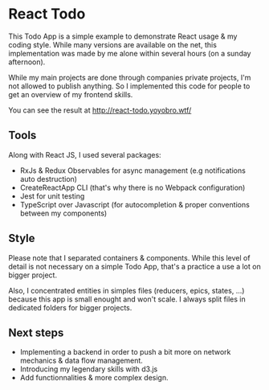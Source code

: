 # React Todo

This Todo App is a simple example to demonstrate React usage & my coding style. While many versions are available on the net, this implementation was made by me alone within several hours (on a sunday afternoon).

While my main projects are done through companies private projects, I'm not allowed to publish anything. So I implemented this code for people to get an overview of my frontend skills.

You can see the result at http://react-todo.yoyobro.wtf/

## Tools

Along with React JS, I used several packages:

- RxJs & Redux Observables for async management (e.g notifications auto destruction)
- CreateReactApp CLI (that's why there is no Webpack configuration)
- Jest for unit testing
- TypeScript over Javascript (for autocompletion & proper conventions between my components)

## Style

Please note that I separated containers & components. While this level of detail is not necessary on a simple Todo App, that's a practice a use a lot on bigger project.

Also, I concentrated entities in simples files (reducers, epics, states, ...) because this app is small enought and won't scale. I always split files in dedicated folders for bigger projects.

## Next steps

- Implementing a backend in order to push a bit more on network mechanics & data flow management.
- Introducing my legendary skills with d3.js
- Add functionnalities & more complex design.

